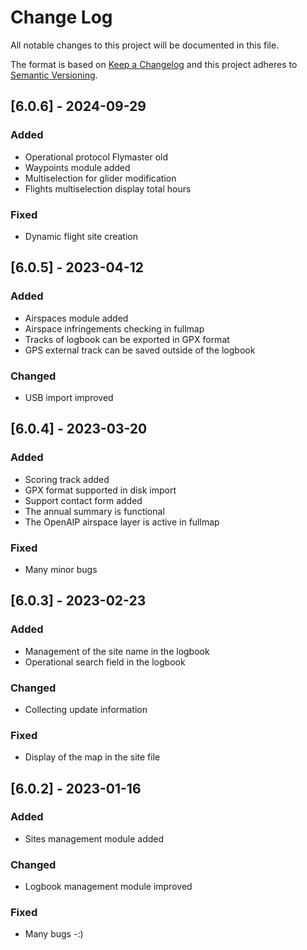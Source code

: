 # Change Log
All notable changes to this project will be documented in this file.
 
The format is based on [Keep a Changelog](http://keepachangelog.com/)
and this project adheres to [Semantic Versioning](http://semver.org/).

## [6.0.6] - 2024-09-29

### Added
* Operational protocol Flymaster old 
* Waypoints module added
* Multiselection for glider modification
* Flights multiselection display total hours

### Fixed
* Dynamic flight site creation

## [6.0.5] - 2023-04-12

### Added
* Airspaces module added
* Airspace infringements checking in fullmap
* Tracks of logbook can be exported in GPX format
* GPS external track can be saved outside of the logbook

### Changed
* USB import improved
 
## [6.0.4] - 2023-03-20

### Added
* Scoring track added
* GPX format supported in disk import
* Support contact form added
* The annual summary is functional
* The OpenAIP airspace layer is active in fullmap
### Fixed
* Many minor bugs

## [6.0.3] - 2023-02-23
 
### Added
* Management of the site name in the logbook
* Operational search field in the logbook
### Changed
* Collecting update information 
### Fixed
* Display of the map in the site file
  
## [6.0.2] - 2023-01-16

### Added
* Sites management module added
### Changed
* Logbook management module improved
### Fixed
* Many bugs -:)
